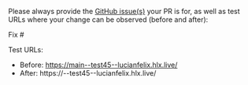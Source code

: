 Please always provide the [GitHub issue(s)](../issues) your PR is for, as well as test URLs where your change can be observed (before and after):

Fix #<gh-issue-id>

Test URLs:
- Before: https://main--test45--lucianfelix.hlx.live/
- After: https://<branch>--test45--lucianfelix.hlx.live/
